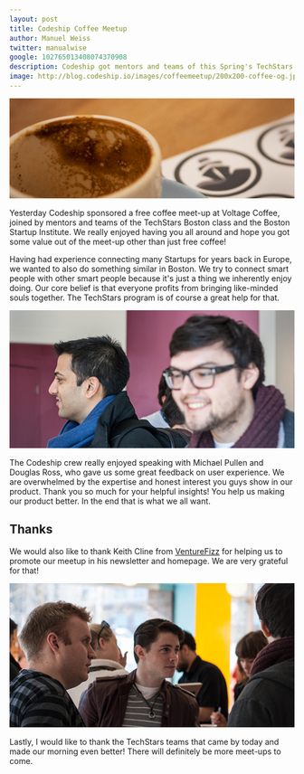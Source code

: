 ```yaml
---
layout: post
title: Codeship Coffee Meetup
author: Manuel Weiss
twitter: manualwise
google: 102765013408074370908
description: Codeship got mentors and teams of this Spring's TechStars Boston class 2013 and the Boston Startup Institute together in a meetup.
image: http://blog.codeship.io/images/coffeemeetup/200x200-coffee-og.jpg
---
```

![Codeship meetup coffee](/images/coffeemeetup/coffee.jpg)

Yesterday Codeship sponsored a free coffee meet-up at Voltage Coffee, joined by mentors and teams of the TechStars Boston class and the Boston Startup Institute. We really enjoyed having you all around and hope you got some value out of the meet-up other than just free coffee!

Having had experience connecting many Startups for years back in Europe, we wanted to also do something similar in Boston. We try to connect smart people with other smart people because it's just a thing we inherently enjoy doing. Our core belief is that everyone profits from bringing like-minded souls together. The TechStars program is of course a great help for that.

![Codeship meetup picture 1](/images/coffeemeetup/meetup1.jpg)

The Codeship crew really enjoyed speaking with Michael Pullen and Douglas Ross, who gave us some great feedback on user experience. We are overwhelmed by the expertise and honest interest you guys show in our product. Thank you so much for your helpful insights! You help us making our product better. In the end that is what we all want.

## Thanks

We would also like to thank Keith Cline from [VentureFizz](http://venturefizz.com/) for helping us to promote our meetup in his newsletter and homepage. We are very grateful for that!

![Codeship meetup venturefizz](/images/coffeemeetup/meetup2.jpg)

Lastly, I would like to thank the TechStars teams that came by today and made our morning even better! There will definitely be more meet-ups to come. 